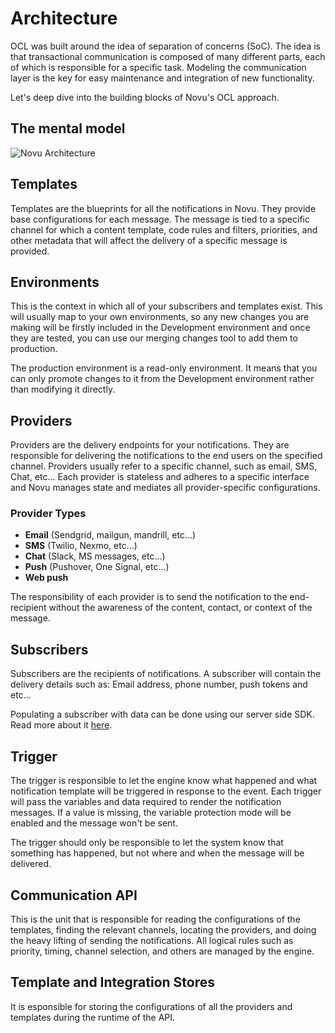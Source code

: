 # Architecture

OCL was built around the idea of separation of concerns (SoC). The idea is that transactional communication is composed of many different parts, each of which is responsible for a specific task. Modeling the communication layer is the key for easy maintenance and integration of new functionality.


Let's deep dive into the building blocks of Novu's OCL approach.

## The mental model

![Novu Architecture](https://user-images.githubusercontent.com/89788120/195802678-6d566d86-8175-490f-9ac9-dfd23b8959bd.png)


## Templates

Templates are the blueprints for all the notifications in Novu. They provide base configurations for each message. The message is tied to a specific channel for which a content template, code rules and filters, priorities, and other metadata that will affect the delivery of a specific message is provided.

## Environments


This is the context in which all of your subscribers and templates exist. This will usually map to your own environments, so any new changes you are making will be  firstly included in the Development environment and once they are tested, you can use our merging changes tool to add them to production.

The production environment is a read-only environment. It means that you can only promote changes to it from the Development environment rather than modifying it directly.

## Providers

Providers are the delivery endpoints for your notifications. They are responsible for delivering the notifications to the end users on the specified channel. Providers usually refer to a specific channel, such as email, SMS, Chat, etc... Each provider is stateless and adheres to a specific interface and Novu manages state and mediates all provider-specific configurations.

### Provider Types

- **Email** (Sendgrid, mailgun, mandrill, etc...)
- **SMS** (Twilio, Nexmo, etc...)
- **Chat** (Slack, MS messages, etc...)
- **Push** (Pushover, One Signal, etc...)
- **Web push**

The responsibility of each provider is to send the notification to the end-recipient without the awareness of the content, contact, or context of the message.

## Subscribers


Subscribers are the recipients of notifications. A subscriber will contain the delivery details such as: Email address, phone number, push tokens and etc...

Populating a subscriber with data can be done using our server side SDK. Read more about it [here](/platform/subscribers).

## Trigger

The trigger is responsible to let the engine know what happened and what notification template will be triggered in response to the event. Each trigger will pass the variables and data required to render the notification messages. If a value is missing, the variable protection mode will be enabled and the message won't be sent.


The trigger should only be responsible to let the system know that something has happened, but not where and when the message will be delivered.

## Communication API

This is the unit that is responsible for reading the configurations of the templates, finding the relevant channels, locating the providers, and doing the heavy lifting of sending the notifications. All logical rules such as priority, timing, channel selection, and others are managed by the engine.

## Template and Integration Stores

It is esponsible for storing the configurations of all the providers and templates during the runtime of the API.
